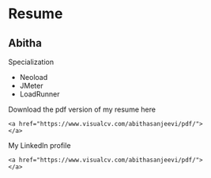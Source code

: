 <div id="header"></div>
<div class="left"></div>
<div class="stuff">
  
  <h1>Resume</h1>
  <h2>Abitha</h2>

  <p class="head">Specialization</p>
  <ul>
    <li>Neoload</li>
    <li>JMeter</li>
    <li>LoadRunner</li>
  </ul>

  <p class="head">Download the pdf version of my resume here</p>
  
    <a href="https://www.visualcv.com/abithasanjeevi/pdf/">
    </a>
  <p class="head">My LinkedIn profile</p>
   
    <a href="https://www.visualcv.com/abithasanjeevi/pdf/">
    </a>
</div>
